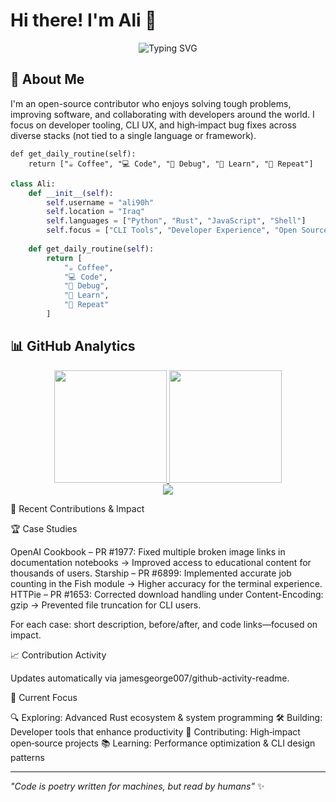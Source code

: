 # Hi there! I'm Ali 👋

<div align="center">
  
![Typing SVG](https://readme-typing-svg.herokuapp.com/?lines=Open+Source+Contributor;Problem+Solver;Developer+Tools+Enthusiast;Always+Learning+New+Things&font=Fira%20Code&center=true&width=380&height=50&duration=4000&pause=1000)

</div>

## 🚀 About Me

I'm an open-source contributor who enjoys solving tough problems, improving software, and collaborating with developers around the world. I focus on developer tooling, CLI UX, and high‑impact bug fixes across diverse stacks (not tied to a single language or framework).

    def get_daily_routine(self):
        return ["☕ Coffee", "💻 Code", "🐛 Debug", "📖 Learn", "🔄 Repeat"]
```python
class Ali:
    def __init__(self):
        self.username = "ali90h"
        self.location = "Iraq"
        self.languages = ["Python", "Rust", "JavaScript", "Shell"]
        self.focus = ["CLI Tools", "Developer Experience", "Open Source"]
    
    def get_daily_routine(self):
        return [
            "☕ Coffee",
            "💻 Code", 
            "🐛 Debug",
            "📖 Learn",
            "🔄 Repeat"
        ]
```

## 📊 GitHub Analytics

<div align="center">
<a href="https://github.com/ali90h">
  <img height="180em" src="https://github-readme-stats-sigma-five.vercel.app/api?username=ali90h&show_icons=true&theme=react&include_all_commits=true&count_private=true"/>
  <img height="180em" src="https://github-readme-stats-sigma-five.vercel.app/api/top-langs/?username=ali90h&layout=compact&langs_count=8&theme=react"/>
</a>
</div>

<div align="center">
  <img src="https://github-readme-streak-stats.herokuapp.com/?user=ali90h&theme=react&hide_border=false" />
</div>

🎯 Recent Contributions & Impact

🏆 Case Studies

OpenAI Cookbook – PR #1977: Fixed multiple broken image links in documentation notebooks → Improved access to educational content for thousands of users.
Starship – PR #6899: Implemented accurate job counting in the Fish module → Higher accuracy for the terminal experience.
HTTPie – PR #1653: Corrected download handling under Content-Encoding: gzip → Prevented file truncation for CLI users.

For each case: short description, before/after, and code links—focused on impact.


📈 Contribution Activity

Updates automatically via jamesgeorge007/github-activity-readme.

🎯 Current Focus

🔍 Exploring: Advanced Rust ecosystem & system programming
🛠️ Building: Developer tools that enhance productivity
🤝 Contributing: High‑impact open‑source projects
📚 Learning: Performance optimization & CLI design patterns

---

*"Code is poetry written for machines, but read by humans"* ✨

<!--
**Fun fact**: This README updates automatically! 
The stats refresh every time someone visits the profile.
-->
